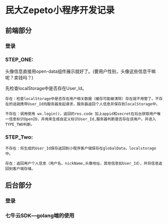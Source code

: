 # 民大Zepeto小程序开发记录

## 前端部分

### 登录

### STEP_ONE:


头像信息直接用open-data组件展示就好了。(要用户性别，头像这些信息干嘛呢？卖钱吗？)

先检查localStorage中是否存在User_Id。

```
存在：检查localStorage中是否存在用户相关数据（缓存可能被清除）存在就不用管了。不存在的话就携带User_Id向服务器发起请求，服务器返回个人信息并保存到localStorage中。
```

```
不存在：调用使用 wx.login()，返回的res.code 加上appid和secret在后台获取用户唯一信息标识OpenID，并用来生成自定义标识User_Id,服务器判断是否存在该用户。并进入TYPE_TWO判断。
```

### STEP_Two:

```
不存在：将生成的User_Id保存返回到小程序客户端保存在globalData，localstorage中。
```

```
存在：返回用户个人信息（用户名，nickName,头像地址，其他信息如User_Id），并将信息返回到客户端存储。
```

## 后台部分

### 登录

### 七牛云SDK—golang端的使用

